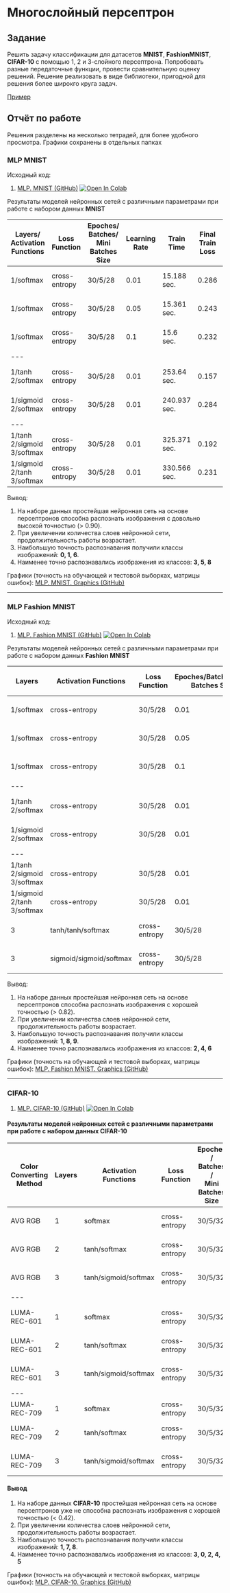 # Многослойный персептрон
## Задание

Решить задачу классификации для датасетов **MNIST**, **FashionMNIST**, **CIFAR-10** с помощью 1, 2 и 3-слойного персептрона. Попробовать разные передаточные функции, провести сравнительную оценку решений. Решение реализовать в виде библиотеки, пригодной для решения более широкго круга задач.

[Пример](https://github.com/shwars/NeuroWorkshop/blob/master/Notebooks/IntroMyFw.ipynb)

## Отчёт по работе

Решения разделены на несколько тетрадей, для более удобного просмотра. Графики сохранены в отдельных папках


### MLP MNIST
Исходный код:
1. [MLP. MNIST (GitHub)](MLP.%20MNIST.ipynb) [![Open In Colab](https://colab.research.google.com/assets/colab-badge.svg)](https://colab.research.google.com/drive/11Ej63yx62mkyl2TnvwhfEQa-1IC3xOHP?usp=sharing) 

Результаты моделей нейронных сетей с различными параметрами при работе с набором данных **MNIST**

|Layers/ Activation Functions|Loss Function|Epoches/ Batches/ Mini Batches Size|Learning Rate|Train Time|Final Train Loss|Final Train Accurancy|Final Valid Loss|Final Valid Accurancy|Best Class/ Accurancy|Worst Class/ Accurancy|
|---|---|---|---|---|---|---|---|---|---|---|
|1/softmax|cross-entropy|30/5/28|0.01|15.188 sec.|0.286|0.921|0.308|0.914|1 / 0.98 <br> 0 / 0.97 <br> 6 / 0.95|5 / 0.86 <br> 3 / 0.87 <br> 8 / 0.88|
|1/softmax|cross-entropy|30/5/28|0.05|15.361 sec.|0.243|0.932|0.287|0.920|1 / 0.98 <br> 0 / 0.97 <br> 6 / 0.96|3 / 0.87 <br> 5 / 0.87 <br> 8 / 0.87|
|1/softmax|cross-entropy|30/5/28|0.1|15.6 sec.|0.232|0.936|0.29|0.919|1 / 0.98 <br> 0 / 0.97 <br> 6 / 0.96|3 / 0.86 <br> 8 / 0.86 <br> 5 / 0.87|
|---|
|1/tanh <br> 2/softmax|cross-entropy|30/5/28|0.01|253.64 sec.|0.157|0.957|0.194|0.944|0 / 0.98 <br> 1 / 0.98 <br> 6 / 0.96|3 / 0.91 <br> 5 / 0.92 <br> 9 / 0.92|
|1/sigmoid <br> 2/softmax|cross-entropy|30/5/28|0.01|240.937 sec.|0.284|0.918|0.303|0.912|0 / 0.97 <br> 1 / 0.97 <br> 6 / 0.95|3 / 0.86 <br> 5 / 0.86 <br> 8 / 0.87|
|---|
|1/tanh <br> 2/sigmoid <br> 3/softmax|cross-entropy|30/5/28|0.01|325.371 sec.|0.192|0.945|0.221|0.935|1 / 0.98 <br> 0 / 0.97 <br> 6 / 0.96|5 / 0.88 <br> 3 / 0.90 <br> 9 / 0.91|
|1/sigmoid <br> 2/tanh <br> 3/softmax|cross-entropy|30/5/28|0.01|330.566 sec.|0.231|0.923|0.260|0.923|1 / 0.98 <br> 0 / 0.97 <br> 6 / 0.96|3 / 0.87 <br> 5 / 0.87 <br> 8 / 0.88|

Вывод:
1. На наборе данных простейшая нейронная сеть на основе персептронов способна распознать изображения с довольно высокой точностью (> 0.90).
2. При увеличении количества слоев нейронной сети, продолжительность работы возрастает.
3. Наибольшую точность распознавания получили классы изображений: **0, 1, 6**.
4. Наименее точно распознавались изображения из классов: **3, 5, 8**


Графики (точность на обучающей и тестовой выборках, матрицы ошибок): [MLP. MNIST. Graphics (GitHub)](img_mnist/)

---

### MLP Fashion MNIST
Исходный код:
1. [MLP. Fashion MNIST (GitHub)](MLP.%20Fashion%20MNIST.ipynb) [![Open In Colab](https://colab.research.google.com/assets/colab-badge.svg)](https://colab.research.google.com/drive/1SJhO3mL3Cp7NOuc7YEapo9gNOORtmBgN?usp=sharing) 

Результаты моделей нейронных сетей с различными параметрами при работе с набором данных **Fashion MNIST**

|Layers|Activation Functions|Loss Function|Epoches/Batches/Mini Batches Size|Learning Rate|Train Time|Final Train Loss|Final Train Accurancy|Final Valid Loss|Final Valid Accurancy|Best Class/Accurancy|Worst Class/Accurancy|
|---|---|---|---|---|---|---|---|---|---|---|---|
|1/softmax|cross-entropy|30/5/28|0.01|36.532 sec.|0.405|0.862|0.449|0.842|1 / 0.95 <br> 9 / 0.95 <br> 8 / 0.94|6 / 0.55 <br> 2 / 0.73 <br> 4 / 0.77|
|1/softmax|cross-entropy|30/5/28|0.05|28.286 sec.|0.386|0.864|0.454|0.839|1 / 0.96 <br> 8 / 0.95 <br> 9 / 0.94|2 / 0.62 <br> 6 / 0.66 <br> 4 / 0.77|
|1/softmax|cross-entropy|30/5/28|0.1|27.042 sec.|0.427|0.85|0.513|0.822|1 / 0.95 <br> 7 / 0.95 <br> 8, 9 / 0.94|2 / 0.47 <br> 6 / 0.73 <br> 4 / 0.77|
|---|
|1/tanh <br> 2/softmax|cross-entropy|30/5/28|0.01|524.747 sec.|0.292|0.896|0.362|0.872|8 / 0.97 <br> 1 / 0.96 <br> 9 / 0.95|6 / 0.62 <br> 2 / 0.78 <br> 4 / 0.82|
|1/sigmoid <br> 2/softmax|cross-entropy|30/5/28|0.01|491.887 sec.|0.395|0.861|0.435|0.843|1 / 0.95 <br> 8 / 0.95 <br> 9 / 0.94|6 / 0.53 <br> 2 / 0.73 <br> 4 / 0.78|
|---|
|1/tanh <br> 2/sigmoid <br> 3/softmax|cross-entropy|30/5/28|0.01|678.361 sec.|0.321|0.885|0.379|0.866|8 / 0.97 <br> 1 / 0.96 <br> 9 / 0.95|6 / 0.58 <br> 2 / 0.77 <br> 4 / 0.81|
|1/sigmoid <br> 2/tanh <br> 3/softmax|cross-entropy|30/5/28|0.01|705.662 sec.|0.352|0.874|0.404|0.855|8 / 0.96 <br> 1 / 0.95 <br> 7, 9 / 0.94|6 / 0.58 <br> 2 / 0.72 <br> 4 / 0.81|
|3|tanh/tanh/softmax|cross-entropy|30/5/28|0.01|748.174 sec.|0.251|0.909|0.338|0.88|8 / 0.97 <br> 1, 7 / 0.96 <br> 9 / 0.95|6 / 0.64 <br> 2 / 0.78 <br> 4 / 0.82|
|3|sigmoid/sigmoid/softmax|cross-entropy|30/5/28|0.01|655.507 sec.|0.418|0.852|0.458|0.835|1 / 0.95 <br> 8 / 0.95 <br> 9 / 0.94|6 / 0.50 <br> 2 / 0.73 <br> 4 / 0.78|

Вывод:
1. На наборе данных простейшая нейронная сеть на основе персептронов способна распознать изображения с хорошей точностью (> 0.82).
2. При увеличении количества слоев нейронной сети, продолжительность работы возрастает.
3. Наибольшую точность распознавания получили классы изображений: **1, 8, 9**.
4. Наименее точно распознавались изображения из классов: **2, 4, 6**


Графики (точность на обучающей и тестовой выборках, матрицы ошибок): [MLP. Fashion MNIST. Graphics (GitHub)](img_fashion-mnist/)

---

### CIFAR-10

1. [MLP. CIFAR-10 (GitHub)](https://github.com/MAILabs-Edu-AI/lab-multi-layered-perceptron-Aynur19/blob/main/MLP/MLP.%20CIFAR-10.ipynb) [![Open In Colab](https://colab.research.google.com/assets/colab-badge.svg)](https://colab.research.google.com/drive/1SJhO3mL3Cp7NOuc7YEapo9gNOORtmBgN?usp=sharing) 

#### Результаты моделей нейронных сетей с различными параметрами при работе с набором данных **CIFAR-10**

|Color Converting <br> Method|Layers|Activation <br> Functions|Loss Function|Epoches / <br> Batches / <br> Mini Batches Size|Learning <br> Rate|Train <br> Time|Final Train <br> Loss|Final Train <br> Accurancy|Final Valid <br> Loss|Final Valid <br> Accurancy|Best Class / <br> Accurancy|Worst Class / <br> Accurancy|
|---|---|---|---|---|---|---|---|---|---|---|---|---|
|AVG RGB|1|softmax|cross-entropy|30/5/32|0.01|34.367 sec.|1.979|0.311|2.023|0.293|1 / 0.60|3 / 0.17 <br> 4 / 0.20 <br> 0, 2 / 0.22|
|AVG RGB|2|tanh/softmax|cross-entropy|30/5/32|0.01|554.990 sec.|1.638|0.417|1.714|0.387|1 / 0.76 <br> 7 / 0.51|3 / 0.16 <br> 5 / 0.26 <br> 9 / 0.29|
|AVG RGB|3|tanh/sigmoid/softmax|cross-entropy|30/5/32|0.01|721.926 sec.|1.709|0.397|1.743|0.382|1 / 0.61 <br> 8 / 0.52|3 / 0.21 <br> 0 / 0.26 <br> 2 / 0.27|
|---|
|LUMA-REC-601|1|softmax|cross-entropy|30/5/32|0.01|34.762 sec.|1.992|0.307|2.040|0.287|1 / 0.60|3 / 0.18 <br> 0 / 0.19 <br> 4 / 0.20|
|LUMA-REC-601|2|tanh/softmax|cross-entropy|30/5/32|0.01|589.086 sec.|1.635|0.420|1.717|0.387|1 / 0.74|3 / 0.16 <br> 5 / 0.28 <br> 9 / 0.28|
|LUMA-REC-601|3|tanh/sigmoid/softmax|cross-entropy|30/5/32|0.01|763.993 sec.|1.721|0.392|1.761|0.376|1 / 0.65 <br> 8 / 0.51|3 / 0.23 <br> 0 / 0.24 <br> 2 / 0.30|
|---|
|LUMA-REC-709|1|softmax|cross-entropy|30/5/32|0.01|34.863 sec.|1.991|0.307|2.038|0.285|1 / 0.60|1 / 0.60|3 / 0.17 <br> 0 / 0.19 <br> 4 / 0.21|
|LUMA-REC-709|2|tanh/softmax|cross-entropy|30/5/32|0.01|577.535 sec.|1.630|0.421|1.714|0.390|1 / 0.75 <br> 7 / 0.5|3 / 0.17 <br> 5 / 0.29 <br> 0, 9 / 0.30|
|LUMA-REC-709|3|tanh/sigmoid/softmax|cross-entropy|30/5/32|0.01|913.480 sec.|1.717|0.395|1.756|0.376|1 / 0.64 <br> 8 / 0.52|3 / 0.23 <br> 0 / 0.24 <br> 5 / 0.26


#### Вывод
1. На наборе данных **CIFAR-10** простейшая нейронная сеть на основе персептронов уже не способна распознать изображения с хорошей точностью (< 0.42).
2. При увеличении количества слоев нейронной сети, продолжительность работы возрастает.
3. Наибольшую точность распознавания получили классы изображений: **1, 7, 8**.
4. Наименее точно распознавались изображения из классов: **3, 0, 2, 4, 5**


Графики (точность на обучающей и тестовой выборках, матрицы ошибок): [MLP. CIFAR-10. Graphics (GitHub)](https://github.com/MAILabs-Edu-AI/lab-multi-layered-perceptron-Aynur19/tree/main/MLP/img_cifar-10)

